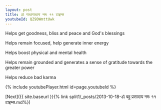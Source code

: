 ```yaml
---
layout: post
title: ॐ गाथागाथाय नमः ११ टाइम्स
youtubeId: QZ9DWmttUwk
---
```

 
 
Helps get goodness, bliss and peace and God's blessings
 
Helps remain focused, help generate inner energy 
 
Helps boost physical and mental health 
 
Helps remain grounded and generates a sense of gratitude towards the greater power 
 
Helps reduce bad karma
 
 
 
 


{% include youtubePlayer.html id=page.youtubeId %}
 
[Next]({{ site.baseurl }}{% link  split1/_posts/2013-10-18-ॐ बहु प्रसादाय नमः ११ टाइम्स.md%})
 
